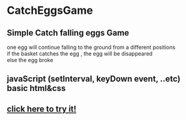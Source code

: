 # CatchEggsGame
## Simple Catch falling eggs Game<br />
one egg will continue falling to the ground from a different positions<br />
if the basket catches the egg , the egg will be disappeared<br />
else the egg broke
## javaScript (setInterval, keyDown event, ..etc) basic html&css
## [click here to try it!](https://htmlpreview.github.io/?https://github.com/Tasbeeh77/CatchEggsGame/blob/master/index.html)
